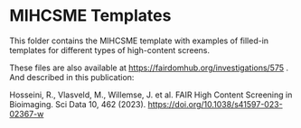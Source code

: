 # MIHCSME Templates

This folder contains the MIHCSME template with examples of filled-in templates for different types of high-content screens.

These files are also available at https://fairdomhub.org/investigations/575 . 
And described in this publication:   

Hosseini, R., Vlasveld, M., Willemse, J. et al. FAIR High Content Screening in Bioimaging. Sci Data 10, 462 (2023). https://doi.org/10.1038/s41597-023-02367-w
